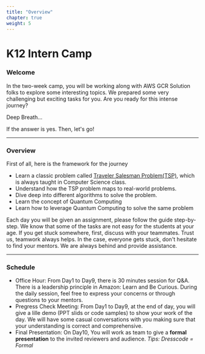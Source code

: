 ```yaml
---
title: "Overview"
chapter: true
weight: 5
---
```


# K12 Intern Camp

### Welcome

In the two-week camp, you will be working along with AWS GCR Solution folks to explore some interesting topics. We prepared some very challenging but exciting tasks for you. Are you ready for this intense journey? 

Deep Breath...

If the answer is yes. Then, let's go!

----

### Overview

First of all, here is the framework for the journey

- Learn a classic problem called [Traveler Salesman Problem(TSP)](https://en.wikipedia.org/wiki/Travelling_salesman_problem), which is always taught in Computer Science class.
- Understand how the TSP problem maps to real-world problems. 
- Dive deep into different algorithms to solve the problem.
- Learn the concept of Quantum Computing
- Learn how to leverage Quantum Computing to solve the same problem

Each day you will be given an assignment, please follow the guide step-by-step. We know that some of the tasks are not easy for the students at your age. If you get stuck somewhere, first, discuss with your teammates. Trust us, teamwork always helps. In the case, everyone gets stuck, don't hesitate to find your mentors. We are always behind and provide assistance. 


---

### Schedule
- Office Hour: From Day1 to Day9, there is 30  minutes session for Q&A. There is a leadership principle in Amazon: Learn and Be Curious. During the daily session, feel free to express your concerns or through questions to your mentors. 
- Pregress Check Meeting: From Day1 to Day9, at the end of day, you will give a lille demo (PPT slids or code samples) to show your work of the day. We will have some casual conversations with you making sure that your understanding is correct and comprehensive. 
- Final Presentation: On Day10, You will work as team to give a **formal presentation** to the invited reviewers and audience. *Tips: Dresscode = Formal*

